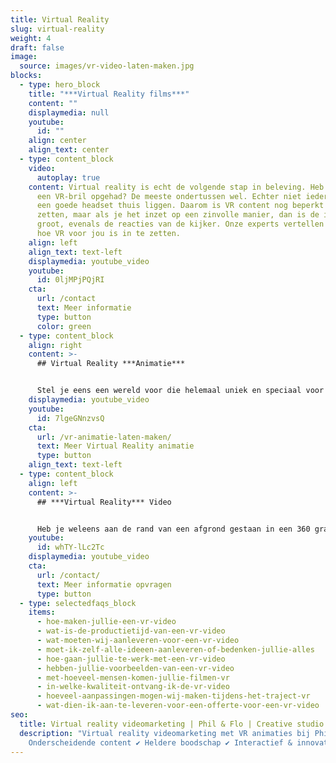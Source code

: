 ```yaml
---
title: Virtual Reality
slug: virtual-reality
weight: 4
draft: false
image:
  source: images/vr-video-laten-maken.jpg
blocks:
  - type: hero_block
    title: "***Virtual Reality films***"
    content: ""
    displaymedia: null
    youtube:
      id: ""
    align: center
    align_text: center
  - type: content_block
    video:
      autoplay: true
    content: Virtual reality is echt de volgende stap in beleving. Heb je wel eens
      een VR-bril opgehad? De meeste ondertussen wel. Echter niet iedereen heeft
      een goede headset thuis liggen. Daarom is VR content nog beperkt in te
      zetten, maar als je het inzet op een zinvolle manier, dan is de impact erg
      groot, evenals de reacties van de kijker. Onze experts vertellen je graag
      hoe VR voor jou is in te zetten.
    align: left
    align_text: text-left
    displaymedia: youtube_video
    youtube:
      id: 0ljMPjPQjRI
    cta:
      url: /contact
      text: Meer informatie
      type: button
      color: green
  - type: content_block
    align: right
    content: >-
      ## Virtual Reality ***Animatie***


      Stel je eens een wereld voor die helemaal uniek en speciaal voor jou wordt gebouwd. Dat is een werkelijkheid met onze fascinerende Virtual Reality animatiefilms. Onze designers en animatoren nemen de kijker mee op reis door een wereld die het verhaal vertelt die jij belangrijk vindt. Lees hier meer over Virtual Reality animatie.
    displaymedia: youtube_video
    youtube:
      id: 7lgeGNnzvsQ
    cta:
      url: /vr-animatie-laten-maken/
      text: Meer Virtual Reality animatie
      type: button
    align_text: text-left
  - type: content_block
    align: left
    content: >-
      ## ***Virtual Reality*** Video


      Heb je weleens aan de rand van een afgrond gestaan in een 360 graden film? Of heb je weleens in een VR achtbaan gezeten? Het gevoel alsof je naar beneden valt of gaat vallen. Je maakt het dan ook echt mee, dat is de kracht van Virtual reality video. Een VR video kan op verschillende manieren ingezet worden. Wat dacht je van een [virtuele tour](https://www.philenflo.nl/virtuele-tour/). Neem contact op voor de mogelijkheden.
    youtube:
      id: whTY-lLc2Tc
    displaymedia: youtube_video
    cta:
      url: /contact/
      text: Meer informatie opvragen
      type: button
  - type: selectedfaqs_block
    items:
      - hoe-maken-jullie-een-vr-video
      - wat-is-de-productietijd-van-een-vr-video
      - wat-moeten-wij-aanleveren-voor-een-vr-video
      - moet-ik-zelf-alle-ideeen-aanleveren-of-bedenken-jullie-alles
      - hoe-gaan-jullie-te-werk-met-een-vr-video
      - hebben-jullie-voorbeelden-van-een-vr-video
      - met-hoeveel-mensen-komen-jullie-filmen-vr
      - in-welke-kwaliteit-ontvang-ik-de-vr-video
      - hoeveel-aanpassingen-mogen-wij-maken-tijdens-het-traject-vr
      - wat-dien-ik-aan-te-leveren-voor-een-offerte-voor-een-vr-video
seo:
  title: Virtual reality videomarketing | Phil & Flo | Creative studio
  description: "Virtual reality videomarketing met VR animaties bij Phil & Flo | ✔
    Onderscheidende content ✔ Heldere boodschap ✔ Interactief & innovatief "
---
```


